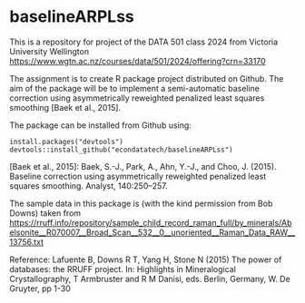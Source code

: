 # baselineARPLss

This is a repository for project of the DATA 501 class 2024 from Victoria University Wellington
https://www.wgtn.ac.nz/courses/data/501/2024/offering?crn=33170

The assignment is to create R package project distributed on Github.
The aim of the package will be to implement a semi-automatic baseline correction using asymmetrically reweighted penalized least squares smoothing [Baek et al., 2015].

The package can be installed from Github using:

```{r, eval=FALSE}
install.packages("devtools")
devtools::install_github("econdatatech/baselineARPLss") 
```


[Baek et al., 2015]: Baek, S.-J., Park, A., Ahn, Y.-J., and Choo, J. (2015). Baseline correction
using asymmetrically reweighted penalized least squares smoothing. Analyst, 140:250–257.

The sample data in this package is (with the kind permission from Bob Downs) taken from https://rruff.info/repository/sample_child_record_raman_full/by_minerals/Abelsonite__R070007__Broad_Scan__532__0__unoriented__Raman_Data_RAW__13756.txt

Reference: Lafuente B, Downs R T, Yang H, Stone N (2015) The power of databases: the RRUFF project. 
In: Highlights in Mineralogical Crystallography, 
T Armbruster and R M Danisi, eds. Berlin, Germany, W. De Gruyter, pp 1-30


